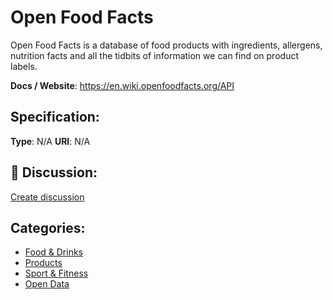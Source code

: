 # Open Food Facts


Open Food Facts is a database of food products with ingredients, allergens, nutrition facts and all the tidbits of information we can find on product labels.

**Docs / Website**: https://en.wiki.openfoodfacts.org/API

## Specification:
**Type**:  N/A 
**URI**:  N/A 

## 💬 Discussion:
[Create discussion](link)

## Categories:
- [Food & Drinks](https://github.com/apis-list/apis-list#food-and-drinks)
- [Products](https://github.com/apis-list/apis-list#products)
- [Sport & Fitness](https://github.com/apis-list/apis-list#sport-and-fitness)
- [Open Data](https://github.com/apis-list/apis-list#open-data)





